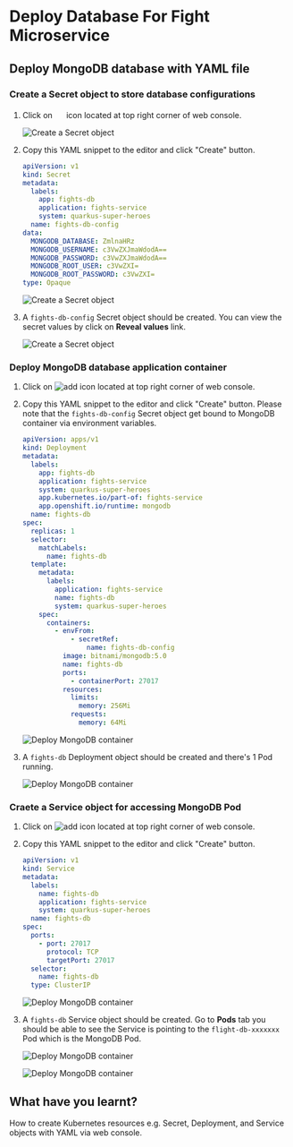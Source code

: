 # Deploy Database For Fight Microservice

## Deploy MongoDB database with YAML file

### Create a Secret object to store database configurations

1. Click on <img src="image/database-deployment/add.webp" width="17" height="17" /> icon located at top right corner of web console.

    ![Create a Secret object](image/database-deployment/deploy-db-18.png)

2. Copy this YAML snippet to the editor and click "Create" button.

    ```yaml
    apiVersion: v1
    kind: Secret
    metadata:
      labels:
        app: fights-db
        application: fights-service
        system: quarkus-super-heroes
      name: fights-db-config
    data:
      MONGODB_DATABASE: ZmlnaHRz
      MONGODB_USERNAME: c3VwZXJmaWdodA==
      MONGODB_PASSWORD: c3VwZXJmaWdodA==
      MONGODB_ROOT_USER: c3VwZXI=
      MONGODB_ROOT_PASSWORD: c3VwZXI=
    type: Opaque
    ```

    ![Create a Secret object](image/database-deployment/deploy-db-19.png)

3. A `fights-db-config` Secret object should be created. You can view the secret values by click on **Reveal values** link.

    ![Create a Secret object](image/database-deployment/deploy-db-20.png)

### Deploy MongoDB database application container

1. Click on ![add](image/database-deployment/add-icon.png) icon located at top right corner of web console.

2. Copy this YAML snippet to the editor and click "Create" button. Please note that the `fights-db-config` Secret object get bound to MongoDB container via environment variables.

    ```yaml
    apiVersion: apps/v1
    kind: Deployment
    metadata:
      labels:
        app: fights-db
        application: fights-service
        system: quarkus-super-heroes
        app.kubernetes.io/part-of: fights-service
        app.openshift.io/runtime: mongodb
      name: fights-db
    spec:
      replicas: 1
      selector:
        matchLabels:
          name: fights-db
      template:
        metadata:
          labels:
            application: fights-service
            name: fights-db
            system: quarkus-super-heroes
        spec:
          containers:
            - envFrom:
                - secretRef:
                    name: fights-db-config
              image: bitnami/mongodb:5.0
              name: fights-db
              ports:
                - containerPort: 27017
              resources:
                limits:
                  memory: 256Mi
                requests:
                  memory: 64Mi
    ```

    ![Deploy MongoDB container](image/database-deployment/deploy-db-21.png)

3. A `fights-db` Deployment object should be created and there's 1 Pod running.

    ![Deploy MongoDB container](image/database-deployment/deploy-db-22.png)

### Craete a Service object for accessing MongoDB Pod

1. Click on ![add](image/database-deployment/add-icon.png) icon located at top right corner of web console.

2. Copy this YAML snippet to the editor and click "Create" button.

    ```yaml
    apiVersion: v1
    kind: Service
    metadata:
      labels:
        name: fights-db
        application: fights-service
        system: quarkus-super-heroes
      name: fights-db
    spec:
      ports:
        - port: 27017
          protocol: TCP
          targetPort: 27017
      selector:
        name: fights-db
      type: ClusterIP
    ```

    ![Deploy MongoDB container](image/database-deployment/deploy-db-23.png)

3. A `fights-db` Service object should be created. Go to **Pods** tab you should be able to see the Service is pointing to the `flight-db-xxxxxxx` Pod which is the MongoDB Pod.

    ![Deploy MongoDB container](image/database-deployment/deploy-db-24.png)

    ![Deploy MongoDB container](image/database-deployment/deploy-db-25.png)

## What have you learnt?

How to create Kubernetes resources e.g. Secret, Deployment, and Service objects with YAML via web console.
